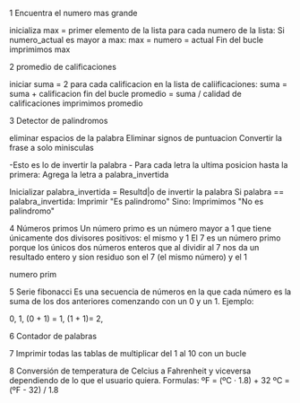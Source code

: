 1 Encuentra el numero mas grande

inicializa max = primer elemento de la lista
para cada numero de la lista:
Si numero_actual es mayor a max: 
max = numero = actual
Fin del bucle
imprimimos max

2 promedio de calificaciones

iniciar suma = 2
para cada calificacion en la lista de caliificaciones:
  suma = suma + calificacion
  fin del bucle 
  promedio = suma / calidad de calificaciones imprimimos promedio

3 Detector de palindromos

  eliminar espacios de la palabra
  Eliminar signos de puntuacion
  Convertir la frase a solo minisculas

  -Esto es lo de invertir la palabra -
  Para cada letra la ultima posicion hasta la primera:
  Agrega la letra  a palabra_invertida

  Inicializar palabra_invertida = Resultd|o de invertir la palabra
  Si palabra == palabra_invertida:
     Imprimir "Es palindromo"
  Sino:
     Imprimimos "No es palindromo"

4 Números primos Un número primo es un número mayor a 1 que tiene únicamente dos divisores positivos: el mismo y 1 El 7 es un número primo porque los únicos dos números enteros que al dividir al 7 nos da un resultado entero y sion residuo son el 7 (el mismo número) y el 1

numero prim

5 Serie fibonacci Es una secuencia de números en la que cada número es la suma de los dos anteriores comenzando con un 0 y un 1. Ejemplo:

0, 1, (0 + 1) = 1, (1 + 1)= 2,

6 Contador de palabras

7 Imprimir todas las tablas de multiplicar del 1 al 10 con un bucle



8 Conversión de temperatura de Celcius a Fahrenheit y viceversa dependiendo de lo que el usuario quiera. Formulas: ºF = (ºC · 1.8) + 32 ºC = (ºF - 32) / 1.8